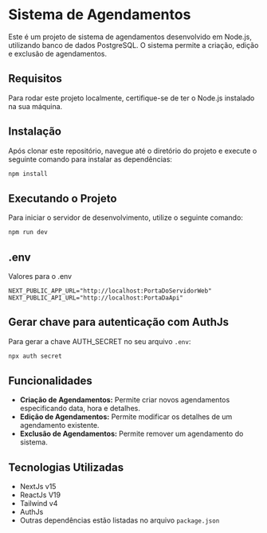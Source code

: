 # Sistema de Agendamentos

Este é um projeto de sistema de agendamentos desenvolvido em Node.js, utilizando banco de dados PostgreSQL. O sistema permite a criação, edição e exclusão de agendamentos.

## Requisitos

Para rodar este projeto localmente, certifique-se de ter o Node.js instalado na sua máquina.

## Instalação

Após clonar este repositório, navegue até o diretório do projeto e execute o seguinte comando para instalar as dependências:

```bash
npm install
```

## Executando o Projeto

Para iniciar o servidor de desenvolvimento, utilize o seguinte comando:

```bash
npm run dev
```

## .env

Valores para o .env

```
NEXT_PUBLIC_APP_URL="http://localhost:PortaDoServidorWeb"
NEXT_PUBLIC_API_URL="http://localhost:PortaDaApi"
```

## Gerar chave para autenticação com AuthJs

Para gerar a chave AUTH_SECRET no seu arquivo `.env`:

```bash
npx auth secret
```

## Funcionalidades

- **Criação de Agendamentos:** Permite criar novos agendamentos especificando data, hora e detalhes.
- **Edição de Agendamentos:** Permite modificar os detalhes de um agendamento existente.
- **Exclusão de Agendamentos:** Permite remover um agendamento do sistema.

## Tecnologias Utilizadas

- NextJs v15
- ReactJs V19
- Tailwind v4
- AuthJs
- Outras dependências estão listadas no arquivo `package.json`
